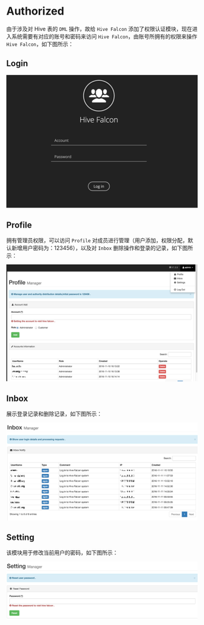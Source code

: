 # Authorized
由于涉及对 Hive 表的 ```DML``` 操作，故给 ```Hive Falcon``` 添加了权限认证模块，现在进入系统需要有对应的账号和密码来访问 ```Hive Falcon```，由账号所拥有的权限来操作 ```Hive Falcon```，如下图所示：

## Login

![hf_login.png](../res/hf_login@2x.png)

## Profile

拥有管理员权限，可以访问 ```Profile``` 对成员进行管理（用户添加，权限分配，默认新增用户密码为：123456），以及对 ```Inbox``` 删除操作和登录的记录，如下图所示：

![hf_profile@2x.png](../res/hf_profile@2x.png)

## Inbox

展示登录记录和删除记录，如下图所示：

![hf_inbox@2x.png](../res/hf_inbox@2x.png)

## Setting

该模块用于修改当前用户的密码，如下图所示：

![hf_setting@2x.png](../res/hf_setting@2x.png)

